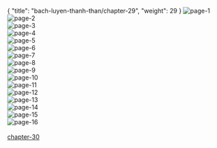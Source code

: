 { "title": "bach-luyen-thanh-than/chapter-29", "weight": 29 }
<img src="bach-luyen-thanh-than_0029_01-d2f8cbe8f24a0d64e6da48c9b01b6da0.webp" alt="page-1" origin="http://1.bp.blogspot.com/-_2r_dDfC6Uw/VwN14OLfmbI/AAAAAAABzNU/3eKyTt9_YsQwTaMEHGVdJQBe12IfgqSGA/s1600/1.jpg?imgmax=0"><br/>
<img src="bach-luyen-thanh-than_0029_02-dd39a2a0af9dc532b26d33f9fa3eecb5.webp" alt="page-2" origin="http://1.bp.blogspot.com/-YYDxma1YGvw/VwN16Dn3DGI/AAAAAAABzN4/iJFm_ePds1weTRa235gEPNqsU2Wz5Zfgg/s1600/2.jpg?imgmax=0"><br/>
<img src="bach-luyen-thanh-than_0029_03-5d7fb61611167cb502a3e7bb22c3f911.webp" alt="page-3" origin="http://1.bp.blogspot.com/-er034xQP4iw/VwN16fpo3mI/AAAAAAABzN0/HN2muPneBNw69sFuCKpTamIDZ6ED-t1fg/s1600/3.jpg?imgmax=0"><br/>
<img src="bach-luyen-thanh-than_0029_04-237c705b78413811e153cd84ef3c02b3.webp" alt="page-4" origin="http://1.bp.blogspot.com/-L-1j1-bw4eg/VwN16p4un0I/AAAAAAABzN8/O2lsw-P9V2YCTLP5awMJbrROm8a-yfzHA/s1600/4.jpg?imgmax=0"><br/>
<img src="bach-luyen-thanh-than_0029_05-6645fb2291176174ea5ade43344d6835.webp" alt="page-5" origin="http://1.bp.blogspot.com/-vGNKR1YPwGE/VwN1687rG_I/AAAAAAABzOE/7SV3mM9AckM6DeohwAmXxd_8mlfh3QqXQ/s1600/5.jpg?imgmax=0"><br/>
<img src="bach-luyen-thanh-than_0029_06-bf2197270f2057e2ea895da3c0aa1591.webp" alt="page-6" origin="http://1.bp.blogspot.com/-CywM78whLLA/VwN17KPyNZI/AAAAAAABzOA/PZCtcPHczlIgKwSq0eCG0lWC01QoBuQaA/s1600/6.jpg?imgmax=0"><br/>
<img src="bach-luyen-thanh-than_0029_07-c11a51e6477bf30a00d0624a954370b7.webp" alt="page-7" origin="http://1.bp.blogspot.com/-0yY7dKJaSRw/VwN17ciBvcI/AAAAAAABzOI/Bo2AQMedebYhIH7zEDsLFs_RE32G0O8Tw/s1600/7.jpg?imgmax=0"><br/>
<img src="bach-luyen-thanh-than_0029_08-00ba677237141007934eabd9cbc3228d.webp" alt="page-8" origin="http://1.bp.blogspot.com/-wgper5tlX2Y/VwN17gKU6EI/AAAAAAABzOM/r3d7vQphnfE9SJXDpkkSsCoI5NVdkvCbg/s1600/8.jpg?imgmax=0"><br/>
<img src="bach-luyen-thanh-than_0029_09-158f820cf10d51a4183963e7ee1ffba5.webp" alt="page-9" origin="http://1.bp.blogspot.com/-Lb8kCqsa_m4/VwN176h3W-I/AAAAAAABzOQ/uj2-7Y3g_gE3fsO0g9X5RqyvciVKJhtwQ/s1600/9.jpg?imgmax=0"><br/>
<img src="bach-luyen-thanh-than_0029_10-e3acc28b025372be16829099cf712f8f.webp" alt="page-10" origin="http://1.bp.blogspot.com/-zJwNjXgNN_Y/VwN14PGUJKI/AAAAAAABzNY/HRNYJoE-HToQKYpkkH74yFxHGWQ58EoGA/s1600/10.jpg?imgmax=0"><br/>
<img src="bach-luyen-thanh-than_0029_11-68f3aabda4108f580c64759b1fcf76f5.webp" alt="page-11" origin="http://1.bp.blogspot.com/-5kY6p_Jtttk/VwN14g6fd9I/AAAAAAABzNc/5XvhgzVUcPYWpxhxq225XqPxT8w07dmCg/s1600/11.jpg?imgmax=0"><br/>
<img src="bach-luyen-thanh-than_0029_12-17fdece3624724586842f7008920abea.webp" alt="page-12" origin="http://1.bp.blogspot.com/-C3WuhRIT4Rw/VwN149ZrbBI/AAAAAAABzNg/0zddvlOM2ZMvsxxpXiMgcmCJ0vngBSysA/s1600/12.jpg?imgmax=0"><br/>
<img src="bach-luyen-thanh-than_0029_13-0e9d37fc4b1a825fda16c21d238f88ba.webp" alt="page-13" origin="http://1.bp.blogspot.com/-EFLns6TuwQw/VwN15FIuIcI/AAAAAAABzNk/yzEDKe36P4YtcXEp7dQrN59ApBJF1KOOQ/s1600/13.jpg?imgmax=0"><br/>
<img src="bach-luyen-thanh-than_0029_14-ca70e6fbf269ca7e7da862618ccba6ee.webp" alt="page-14" origin="http://1.bp.blogspot.com/-jbn9l1OE524/VwN15ZGLIpI/AAAAAAABzNo/8up3OPBesbQUKmbj3FYA_GUexMHcJ6-bw/s1600/14.jpg?imgmax=0"><br/>
<img src="bach-luyen-thanh-than_0029_15-bfce653f6786a3eaff91733cca1f093b.webp" alt="page-15" origin="http://1.bp.blogspot.com/-Kpk4qxTLOS0/VwN15pE96JI/AAAAAAABzNs/icxqjNqyvzIPVZfL2cBM5F4wg617acjpA/s1600/15.jpg?imgmax=0"><br/>
<img src="bach-luyen-thanh-than_0029_16-964b5ea69e98aea9c2bd740d9a30825f.webp" alt="page-16" origin="http://1.bp.blogspot.com/-3FCvbw6RvyQ/VwN152jyHOI/AAAAAAABzNw/VYaj2bbeOS4g0HGL8_J9FTSFtINB6gIQg/s1600/16.jpg?imgmax=0"><br/>
<br/><a class="nextchap" href="/bach-luyen-thanh-than/chapter-30">chapter-30</a>
